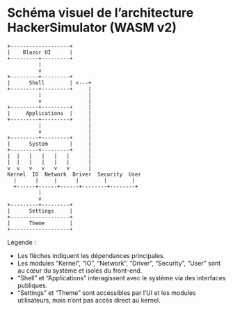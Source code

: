 # Schéma visuel de l’architecture HackerSimulator (WASM v2)

```
+-------------------+
|    Blazor UI      |
+---------+---------+
          |
          v
+---------+---------+
|      Shell        | <---+
+---------+---------+     |
          |               |
          v               |
+---------+---------+     |
|     Applications  |     |
+---------+---------+     |
          |               |
          v               |
+---------+---------+     |
|      System       |     |
+---------+---------+     |
|  |   |   |   |   |      |
|  |   |   |   |   |      |
v  v   v   v   v   v      |
Kernel  IO  Network  Driver  Security  User
  |      |     |      |        |        |
  +------+------+------+--------+--------+
          |
          v
+---------+---------+
|      Settings     |
+-------------------+
|      Theme        |
+-------------------+
```

Légende :
- Les flèches indiquent les dépendances principales.
- Les modules “Kernel”, “IO”, “Network”, “Driver”, “Security”, “User” sont au cœur du système et isolés du front-end.
- “Shell” et “Applications” interagissent avec le système via des interfaces publiques.
- “Settings” et “Theme” sont accessibles par l’UI et les modules utilisateurs, mais n’ont pas accès direct au kernel.
